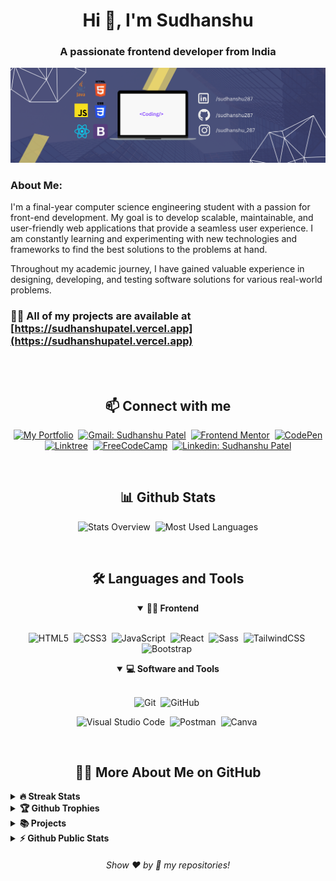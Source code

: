 <h1 align="center">Hi 👋, I'm Sudhanshu</h1>
<h3 align="center">A passionate frontend developer from India</h3>

![GitHub Banner Image](https://github.com/sudhanshu287/sudhanshu287/blob/main/Github-Cover.png)


<h3 align="left">About Me:</h3>

I'm a final-year computer science engineering student with a passion for front-end development. My goal is to develop scalable, maintainable, and user-friendly web applications that provide a seamless user experience. I am constantly learning and experimenting with new technologies and frameworks to find the best solutions to the problems at hand.

Throughout my academic journey, I have gained valuable experience in designing, developing, and testing software solutions for various real-world problems. 


### 👨‍💻 All of my projects are available at [https://sudhanshupatel.vercel.app](https://sudhanshupatel.vercel.app)

<!-- Language and tools section -->

<!-- <h3 align="left">Languages and Tools:</h3>

<p align="left"> 
  
   <a href="https://www.java.com" target="_blank" rel="noreferrer"> <img src="https://raw.githubusercontent.com/devicons/devicon/master/icons/java/java-original.svg" alt="java" width="40" height="40"/> </a>  <a href="https://developer.mozilla.org/en-US/docs/Web/JavaScript" target="_blank" rel="noreferrer"> <img src="https://raw.githubusercontent.com/devicons/devicon/master/icons/javascript/javascript-original.svg" alt="javascript" width="40" height="40"/> </a>
  <a href="https://reactjs.org/" target="_blank" rel="noreferrer"> <img src="https://raw.githubusercontent.com/devicons/devicon/master/icons/react/react-original-wordmark.svg" alt="react" width="40" height="40"/> </a> <a href="https://getbootstrap.com" target="_blank" rel="noreferrer"> <img src="https://raw.githubusercontent.com/devicons/devicon/master/icons/bootstrap/bootstrap-plain-wordmark.svg" alt="bootstrap" width="40" height="40"/> </a>  <a href="https://www.w3schools.com/css/" target="_blank" rel="noreferrer"> <img src="https://raw.githubusercontent.com/devicons/devicon/master/icons/css3/css3-original-wordmark.svg" alt="css3" width="40" height="40"/> </a> <a href="https://git-scm.com/" target="_blank" rel="noreferrer"> <img src="https://www.vectorlogo.zone/logos/git-scm/git-scm-icon.svg" alt="git" width="40" height="40"/> </a> <a href="https://www.w3.org/html/" target="_blank" rel="noreferrer"> <img src="https://raw.githubusercontent.com/devicons/devicon/master/icons/html5/html5-original-wordmark.svg" alt="html5" width="40" height="40"/> </a> <a href="https://sass-lang.com" target="_blank" rel="noreferrer"> <img src="https://raw.githubusercontent.com/devicons/devicon/master/icons/sass/sass-original.svg" alt="sass" width="40" height="40"/> </a> </p> -->

<!-- Socials Profiles -->

<!-- <h3 align="left">Social Profiles:</h3>

<p align="left">
<a href="https://dev.to/sudhanshu287" target="blank"><img align="center" src="https://raw.githubusercontent.com/rahuldkjain/github-profile-readme-generator/master/src/images/icons/Social/devto.svg" alt="sudhanshu287" height="30" width="40" /></a>
<a href="https://linkedin.com/in/sudhanshu123" target="blank"><img align="center" src="https://raw.githubusercontent.com/rahuldkjain/github-profile-readme-generator/master/src/images/icons/Social/linked-in-alt.svg" alt="sudhanshu123" height="30" width="40" /></a>
<a href="https://instagram.com/_sdn_patel_dev" target="blank"><img align="center" src="https://raw.githubusercontent.com/rahuldkjain/github-profile-readme-generator/master/src/images/icons/Social/instagram.svg" alt="_sdn_patel_dev" height="30" width="40" /></a>
</p> -->

<!-- ## **Let's Connect 👋**

<div align=center>
<a href="https://sudhanshupatel.vercel.app/" target="_blank">
    <img src="https://img.shields.io/badge/my_portfolio-000?style=for-the-badge&logo=ko-fi&logoColor=white" alt=Portfolio>
  </a>&nbsp;&nbsp;&nbsp;
  <a href="https://linkedin.com/in/sudhanshu287" target="_blank">
    <img src="https://img.shields.io/badge/linkedin%20Profile-%2300acee.svg?color=405DE6&style=for-the-badge&logo=linkedin&logoColor=white" alt=Linkedin>
  </a>&nbsp;&nbsp;&nbsp;

  <a href="https://www.frontendmentor.io/profile/sudhanshu287" target="_blank">
    <img src="https://img.shields.io/badge/FEM%20Profile-f8f9f8?style=for-the-badge&logo=Frontend-Mentor&logoColor=black" alt="Frontend-Mentor">
  </a> &nbsp;&nbsp;&nbsp;

  <a href="https://www.github.com/sudhanshu287/" target="_blank">
    <img src="https://img.shields.io/badge/Github%20Profile-131313?style=for-the-badge&logo=github&logoColor=white" alt="Personal Website">
  </a>

</div>
<br> -->

<!--  Github Stats-->
<!-- 
![Sudhanshu's GitHub stats](https://github-readme-stats.vercel.app/api?username=sudhanshu287&show_icons=true&theme=radical)



[![Top Langs](https://github-readme-stats.vercel.app/api/top-langs/?username=sudhanshu287)](https://github.com/anuraghazra/github-readme-stats)

 

![GitHub metrics](https://metrics.lecoq.io/sudhanshu287)  

![GitHub streak stats](https://streak-stats.demolab.com/?user=sudhanshu287)  

![Profile views](https://gpvc.arturio.dev/sudhanshu287)   
 -->


<br>
<br>
<h2 align="center">📫 Connect with me</h2>

<div align = "center">
    
[![My Portfolio](https://img.shields.io/badge/my_portfolio-000?style=for-the-badge&logo=ko-fi&logoColor=white)](https://sudhanshupatel.vercel.app)&nbsp;
[![Gmail: Sudhanshu Patel](https://img.shields.io/badge/-gmail-red?style=for-the-badge&logo=Gmail&logoColor=white&link=mailto:contact2sudhanshup@gmail.com)](mailto:contact2sudhanshup@gmail.com)&nbsp;
[![Frontend Mentor](https://img.shields.io/badge/-Frontend%20Mentor-5F3DC4?style=for-the-badge&logo=FrontendMentor&logoColor=white&link=https://www.frontendmentor.io/profile/sudhanshu287)](https://www.frontendmentor.io/profile/sudhanshu287)&nbsp;
[![CodePen](https://img.shields.io/badge/-CodePen-000000?style=for-the-badge&logo=CodePen&logoColor=white&link=https://codepen.io/sudhanshu287)](https://codepen.io/sudhanshu287)
<br>
[![Linktree](https://img.shields.io/badge/-Linktree-39e09b?&style=for-the-badge&logo=linktree&logoColor=white&link=https://linktr.ee/sudhanshu287)](https://linktr.ee/sudhanshu287)&nbsp;
[![FreeCodeCamp](https://img.shields.io/badge/-FreeCodeCamp-0A0A23?style=for-the-badge&logo=FreeCodeCamp&logoColor=white&link=https://www.freecodecamp.org/sudhanshu_290)](https://www.freecodecamp.org/sudhanshu_290)&nbsp;
[![Linkedin: Sudhanshu Patel](https://img.shields.io/badge/-linkedin-blue?style=for-the-badge&logo=Linkedin&logoColor=white&link=https://www.linkedin.com/in/sudhanshu287)](https://www.linkedin.com/in/sudhanshu287)
  
</div>

<br>
<h2 align="center">📊 Github Stats</h2>

<div align = "center">

![Stats Overview](https://raw.githubusercontent.com/sudhanshu287/github-stats/master/generated/overview.svg#gh-dark-mode-only)&nbsp;
![Most Used Languages](https://raw.githubusercontent.com/sudhanshu287/github-stats/master/generated/languages.svg#gh-dark-mode-only)

</div>
<br>



<div align = "center">

<h2 align="center">🛠️ Languages and Tools</h2>

<details open>
<summary><b>🏄‍♂️ Frontend</b></summary>
<br>
  
![HTML5](https://img.shields.io/badge/-HTML5-E34F26?style=for-the-badge&logo=html5&logoColor=white)&nbsp;
![CSS3](https://img.shields.io/badge/-CSS3-1572B6?style=for-the-badge&logo=css3)&nbsp;
![JavaScript](https://img.shields.io/badge/Javascript-F7DF1E.svg?style=for-the-badge&logo=javascript&logoColor=black)&nbsp;
![React](https://img.shields.io/badge/-React-%23404d59?style=for-the-badge&logo=react)&nbsp;
![Sass](https://img.shields.io/badge/-Sass-CC6699?style=for-the-badge&logo=sass&logoColor=white)&nbsp;
![TailwindCSS](https://img.shields.io/badge/-Tailwind_CSS-38B2AC?style=for-the-badge&logo=tailwind-css&logoColor=white)&nbsp;
![Bootstrap](https://img.shields.io/badge/Bootstrap-563D7C?style=for-the-badge&logo=bootstrap&logoColor=white)&nbsp;
<!-- ![Blazor](https://img.shields.io/badge/-Blazor-512BD4?style=for-the-badge&logo=blazor&logoColor=white)&nbsp; -->
</details>

<!-- <details open>
<summary><b>🧰 Backend</b></summary>
<br>

![C#](https://img.shields.io/badge/-C%23-239120?style=for-the-badge&logo=c-sharp&logoColor=white)&nbsp;
![JavaScript](https://img.shields.io/badge/Javascript-F7DF1E.svg?style=for-the-badge&logo=javascript&logoColor=black)&nbsp;
![Node.js](https://img.shields.io/badge/node.js-339933.svg?style=for-the-badge&logo=nodedotjs&logoColor=white)&nbsp;
![Express](https://img.shields.io/badge/express-000000.svg?style=for-the-badge&logo=express&logoColor=white)&nbsp;
</details> -->

<!-- <details open>
<summary><b>🗄️ Database</b></summary>
<br>

![MongoDB](https://img.shields.io/badge/-MongoDB-47A248?style=for-the-badge&logo=mongodb&logoColor=white)&nbsp;
![SQL Server](https://img.shields.io/badge/-SQL%20Server-CC2927?style=for-the-badge&logo=microsoft-sql-server&logoColor=white)&nbsp;
![MySQL](https://img.shields.io/badge/-MySQL-00000F?style=for-the-badge&logo=mysql)&nbsp;
![Oracle 12c](https://img.shields.io/badge/-Oracle%2012c-F80000?style=for-the-badge&logo=oracle&logoColor=white)&nbsp;
</details> -->

<details open>
<summary><b>💻 Software and Tools</b></summary>
<br>

![Git](https://img.shields.io/badge/-Git-F05032?style=for-the-badge&logo=git&logoColor=white)&nbsp;
![GitHub](https://img.shields.io/badge/-GitHub-181717?style=for-the-badge&logo=github)&nbsp;
<!-- ![Linux](https://img.shields.io/badge/-Linux-FCC624?style=for-the-badge&logo=linux&logoColor=black)&nbsp; -->
<!-- ![Archcraft](https://img.shields.io/badge/Archcraft-%23404d59?style=for-the-badge&logo=archlinux&logoColor=%#1793D1)&nbsp; -->
<!-- ![Docker](https://img.shields.io/badge/-Docker-2496ED?style=for-the-badge&logo=docker&logoColor=white)&nbsp; -->
![Visual Studio Code](https://img.shields.io/badge/-VSCODE-007ACC?style=for-the-badge&&logo=visual-studio-code&logoColor=white)&nbsp;
![Postman](https://img.shields.io/badge/-Postman-FF6C37?style=for-the-badge&logo=postman&logoColor=white)&nbsp;
![Canva](https://img.shields.io/badge/-Canva-00C4CC?style=for-the-badge&logo=canva&logoColor=white)&nbsp;
<!-- ![Microsoft Office](https://img.shields.io/badge/-MS%20Office-D83B01?style=for-the-badge&logo=microsoft-office&logoColor=white)&nbsp; -->
</details>

</div>


<br>

<h2 align="center">👨‍💻 More About Me on GitHub</h2>


<details>
<summary><b>🔥 Streak Stats</b></summary>
<br>
<p align="center">
<img src="http://github-readme-streak-stats.herokuapp.com?user=sudhanshu287&theme=radical&hide_border=true" alt="SudhanshuPatel" width="390"/>
</p>
</details>

<details>
<summary><b>🏆 Github Trophies</b></summary>
<br>
<p align="center">
<img src="https://github-profile-trophy.vercel.app/?username=sudhanshu287&theme=discord" alt="SudhanshuPatel" />
</p>
</details>

<details>
<summary><b>📚 Projects</b></summary>
<br>
<p align="left">
<!-- BLOG-POST-LIST:START -->
<a href="https://github.com/sudhanshu287/live-code-collab-editor"><img width="320" src="https://github-readme-stats.vercel.app/api/pin/?username=sudhanshu287&repo=live-code-collab-editor&theme=react&bg_color=161B22&title_color=58A6FF&hide_border=true&icon_color=F8D866&show_icons=false&show_description=false" alt="Intro section with dropdown navigation solution"></a>
<a href="https://github.com/sudhanshu287/movix"><img width="320" src="https://github-readme-stats.vercel.app/api/pin/?username=sudhanshu287&repo=movix&theme=react&bg_color=161B22&title_color=58A6FF&hide_border=true&icon_color=F8D866&show_icons=false&show_description=false" alt="nft-preview-card-component"></a>
<a href="https://github.com/sudhanshu287/weather-lens-v2.0"><img width="320" src="https://github-readme-stats.vercel.app/api/pin/?username=sudhanshu287&repo=weather-lens-v2.0&theme=react&bg_color=161B22&title_color=58A6FF&hide_border=true&icon_color=F8D866&show_icons=false&show_description=false" alt="bookmark-landing-page"></a>
<a href="https://github.com/sudhanshu287/webdev-help-blog"><img width="320" src="https://github-readme-stats.vercel.app/api/pin/?username=sudhanshu287&repo=webdev-help-blog&theme=react&bg_color=161B22&title_color=58A6FF&hide_border=true&icon_color=F8D866&show_icons=false&show_description=false" alt="ping-single-column-coming-soon-page"></a>
<a href="https://github.com/sudhanshu287/Tic-Tac-Toe-Game"><img width="320" src="https://github-readme-stats.vercel.app/api/pin/?username=sudhanshu287&repo=Tic-Tac-Toe-Game&theme=react&bg_color=161B22&title_color=58A6FF&hide_border=true&icon_color=F8D866&show_icons=false&show_description=false" alt="TravelGo"></a>
<a href="https://github.com/sudhanshu287/LoslessVPN-Landing-Page"><img width="320" src="https://github-readme-stats.vercel.app/api/pin/?username=sudhanshu287&repo=LoslessVPN-Landing-Page&theme=react&bg_color=161B22&title_color=58A6FF&hide_border=true&icon_color=F8D866&show_icons=false&show_description=false" alt="portafolio-desarrollo-web"></a>
  
  


<!-- BLOG-POST-LIST:END -->
</p>
</details>

<details>
<summary><b>⚡ Github Public Stats</b></summary>
<br>
<p align="center">
<img src="https://github-readme-stats.vercel.app/api?username=sudhanshu287&show_icons=true&theme=radical&count_private=true" alt="SudhanshuPatel" width="420"/>&nbsp;<img src="https://github-readme-stats.vercel.app/api/top-langs/?username=sudhanshu287&layout=compact&theme=radical" alt="SudhanshuPatel" height="165">
</p>
<img src="https://visitor-badge.glitch.me/badge?page_id=sudhanshu287.sudhanshu287">
</details>
  
  
<h6 align="center">Show ❤️ by 🌟 my repositories!</h6>

